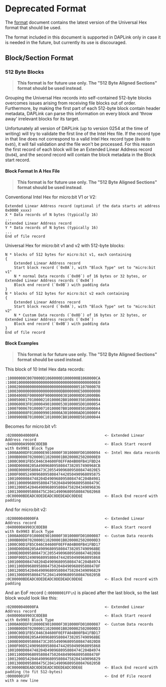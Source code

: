 # Deprecated Format

The [format](format.md) document contains the latest version of the Universal
Hex format that should be used.

The format included in this document is supported in DAPLink only in case it
is needed in the future, but currently its use is discouraged.

## Block/Section Format

### 512 Byte Blocks

> **This format is for future use only. The "512 Byte Aligned Sections" format should be used instead**.

Grouping the Universal Hex records into self-contained 512-byte blocks overcomes issues arising from receiving file blocks out of order.
Furthermore, by making the first part of each 512-byte block contain header metadata, DAPLink can parse this information on every block and ‘throw away’ irrelevant blocks for its target.

Unfortunately all version of DAPLink (up to version 0254 at the time of writing) will try to validate the first line of the Intel Hex file. If the record type in that line does not correspond to a valid Intel Hex record type (`0x00` to `0x05`), it will fail validation and the file won't be processed.
For this reason the first record of each block will be an Extended Linear Address record (`0x04`), and the second record will contain the block metadata in the Block start record.

#### Block Format In A Hex File

> **This format is for future use only. The "512 Byte Aligned Sections" format should be used instead**.

Conventional Intel Hex for micro:bit V1 or V2:

```
Extended Linear Address record (optional if the data starts at address 0x0000_xxxx)
X * Data records of N bytes (typically 16)
...
Extended Linear Address record
Y * Data records of N bytes (typically 16)
...
End of file record
```

Universal Hex for micro:bit v1 and v2 with 512-byte blocks:

```
N * blocks of 512 bytes for micro:bit v1, each containing
{
    Extended Linear Address record
    Start block record (`0x0A`), with "Block Type" set to "micro:bit v1"
    N * normal Data records (`0x00`) of 16 bytes or 32 bytes, or Extended Linear Address records (`0x04`)
    Block end record (`0x0B`) with padding data
}
N * blocks of 512 bytes for micro:bit v2 each containing
{
    Extended Linear Address record
    Start block record (`0x0A`), with "Block Type" set to "micro:bit v2"
    N * Custom Data records (`0x0D`) of 16 bytes or 32 bytes, or Extended Linear Address records (`0x04`)
    Block end record (`0x0B`) with padding data
}
End of file record
```

#### Block Examples

> **This format is for future use only. The "512 Byte Aligned Sections" format should be used instead**.

This block of 10 Intel Hex data records:

```
:10000000C0070000D1060000D1000000B1060000CA
:1000100000000000000000000000000000000000E0
:100020000000000000000000000000005107000078
:100030000000000000000000DB000000E500000000
:10004000EF000000F9000000030100000D010000B6
:1000500017010000210100002B0100003501000004
:100060003F01000049010000530100005D01000054
:1000700067010000710100007B01000085010000A4
:100080008F01000099010000A3010000AD010000F4
:10009000B7010000C1010000CB010000D501000044
```

Becomes for micro:bit v1:

```
:020000040000FA                              <- Extended Linear Address record
:0400000A9900C0DEBB                          <- Block Start record with 0x9901 Block Type
:1000A000DF010000E9010000F3010000FD01000094  <- Intel Hex data records
:1000B00007020000110200001B02000025020000E0
:1000C0001FB5C046C04600F0EFFA04B00FB41FBD24
:1000D00008205A49096809580847382057490968CB
:1000E000095808473C2055490968095808474020E5
:1000F0005249096809580847442050490968095875
:10010000084748204D490968095808474C204B4981
:10011000096809580847502048490968095808479C
:100120005420464909680958084758204349096836
:10013000095808475C204149096809580847602068
:0C00000BDEADC0DEDEADC0DEDEADC0DE6E          <- Block End record with padding
```

And for micro:bit v2:

```
:020000040000FA                              <- Extended Linear Address record
:0400000A9903C0DEB8                          <- Block Start record with 0x9903 Block Type
:1000A00DDF010000E9010000F3010000FD01000087  <- Custom Data records
:1000B00D07020000110200001B02000025020000D3
:1000C00D1FB5C046C04600F0EFFA04B00FB41FBD17
:1000D00D08205A49096809580847382057490968BE
:1000E00D095808473C2055490968095808474020D8
:1000F00D5249096809580847442050490968095868
:1001000D084748204D490968095808474C204B4974
:1001100D096809580847502048490968095808478F
:1001200D5420464909680958084758204349096829
:1001300D095808475C20414909680958084760205B
:0C00000BDEADC0DEDEADC0DEDEADC0DE6E          <- Block End record with padding
```

And an EoF record (`:00000001FF\n`) is placed after the last block, so the last block would look like this:

```
:020000040000FA                              <- Extended Linear Address record
:0400000A9903C0DEB8                          <- Block Start record with 0x9903 Block Type
:1000A00DDF010000E9010000F3010000FD01000087  <- Custom Data records
:1000B00D07020000110200001B02000025020000D3
:1000C00D1FB5C046C04600F0EFFA04B00FB41FBD17
:1000D00D08205A49096809580847382057490968BE
:1000E00D095808473C2055490968095808474020D8
:1000F00D5249096809580847442050490968095868
:1001000D084748204D490968095808474C204B4974
:1001100D096809580847502048490968095808478F
:1001200D5420464909680958084758204349096829
:1001300D095808475C20414909680958084760205B
:0C00000BDEADC0DEDEADC0DEDEADC0DE6E          <- Block End record with padding (to fit 512-bytes)
:00000001FF                                  <- End Of File record with a new line

```
